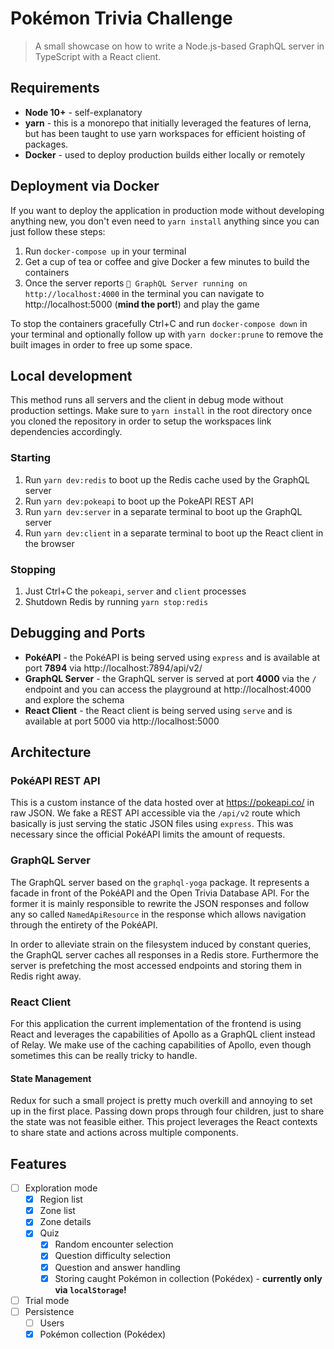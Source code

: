 # Pokémon Trivia Challenge

> A small showcase on how to write a Node.js-based GraphQL server in TypeScript with a React client.

## Requirements

* **Node 10+** - self-explanatory
* **yarn** - this is a monorepo that initially leveraged the features of lerna, but has been taught to use yarn workspaces for efficient hoisting of packages.
* **Docker** - used to deploy production builds either locally or remotely

## Deployment via Docker

If you want to deploy the application in production mode without developing anything new, you don't even need to `yarn install` anything since you can just follow these steps:

1. Run `docker-compose up` in your terminal
2. Get a cup of tea or coffee and give Docker a few minutes to build the containers
3. Once the server reports `🚀 GraphQL Server running on http://localhost:4000` in the terminal you can navigate to http://localhost:5000 (**mind the port!**) and play the game

To stop the containers gracefully Ctrl+C and run `docker-compose down` in your terminal and optionally follow up with `yarn docker:prune` to remove the built images in order to free up some space.

## Local development

This method runs all servers and the client in debug mode without production settings. Make sure to `yarn install` in the root directory once you cloned the repository in order to setup the workspaces link dependencies accordingly.

### Starting

1. Run `yarn dev:redis` to boot up the Redis cache used by the GraphQL server
2. Run `yarn dev:pokeapi` to boot up the PokeAPI REST API
3. Run `yarn dev:server` in a separate terminal to boot up the GraphQL server
4. Run `yarn dev:client` in a separate terminal to boot up the React client in the browser

### Stopping

1. Just Ctrl+C the `pokeapi`, `server` and `client` processes
2. Shutdown Redis by running `yarn stop:redis`

## Debugging and Ports

* **PokéAPI** - the PokéAPI is being served using `express` and is available at port **7894** via http://localhost:7894/api/v2/
* **GraphQL Server** - the GraphQL server is served at port **4000** via the `/` endpoint and you can access the playground at http://localhost:4000 and explore the schema
* **React Client** - the React client is being served using `serve` and is available at port 5000 via http://localhost:5000

## Architecture

### **PokéAPI REST API**

This is a custom instance of the data hosted over at https://pokeapi.co/ in raw JSON. We fake a REST API accessible via the `/api/v2` route which basically is just serving the static JSON files using `express`. This was necessary since the official PokéAPI limits the amount of requests.

### **GraphQL Server**

The GraphQL server based on the `graphql-yoga` package. It represents a facade in front of the PokéAPI and the Open Trivia Database API. For the former it is mainly responsible to rewrite the JSON responses and follow any so called `NamedApiResource` in the response which allows navigation through the entirety of the PokéAPI.

In order to alleviate strain on the filesystem induced by constant queries, the GraphQL server caches all responses in a Redis store. Furthermore the server is prefetching the most accessed endpoints and storing them in Redis right away.

### **React Client**

For this application the current implementation of the frontend is using React and leverages the capabilities of Apollo as a GraphQL client instead of Relay. We make use of the caching capabilities of Apollo, even though sometimes this can be really tricky to handle.

#### State Management

Redux for such a small project is pretty much overkill and annoying to set up in the first place. Passing down props through four children, just to share the state was not feasible either. This project leverages the React contexts to share state and actions across multiple components.

## Features

- [ ] Exploration mode
    - [x] Region list
    - [x] Zone list
    - [x] Zone details
    - [x] Quiz
        - [x] Random encounter selection
        - [x] Question difficulty selection
        - [x] Question and answer handling
        - [x] Storing caught Pokémon in collection (Pokédex) - **currently only via `localStorage`!**
- [ ] Trial mode
- [ ] Persistence
    - [ ] Users
    - [x] Pokémon collection (Pokédex)
